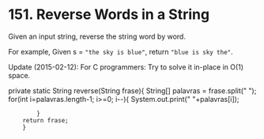 # 151. Reverse Words in a String

Given an input string, reverse the string word by word.

For example,
Given s = `"the sky is blue"`,
return `"blue is sky the"`.

Update (2015-02-12): 
For C programmers: Try to solve it in-place in O(1) space.
 
  private static String reverse(String frase){
		 String[] palavras = frase.split(" ");
		 for(int i=palavras.length-1; i>=0; i--){
			System.out.print(" "+palavras[i]);
			
	        }
		return frase;
	    }	